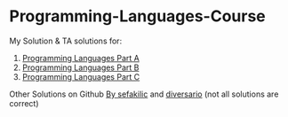 # Programming-Languages-Course

My Solution & TA solutions for:
1. [Programming Languages Part A]
2. [Programming Languages Part B]
3. [Programming Languages Part C]

Other Solutions on Github [By sefakilic] and  [diversario] \(not all solutions are correct\)

[Programming Languages Part A]: <https://www.coursera.org/learn/programming-languages>
[Programming Languages Part B]: <https://www.coursera.org/learn/programming-languages-part-b>
[Programming Languages Part C]: <https://www.coursera.org/learn/programming-languages-part-c>
[By sefakilic]: <https://github.com/sefakilic/coursera-proglang>
[diversario]: <https://github.com/diversario/coursera-proglang-003>
